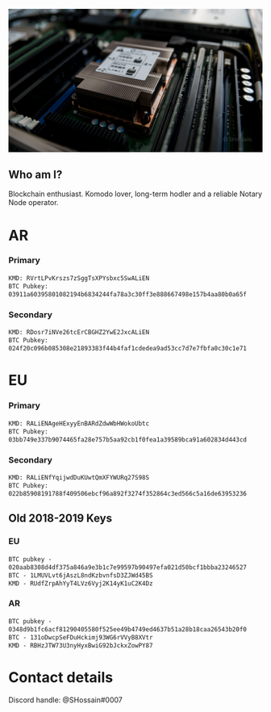![](https://raw.githubusercontent.com/KomodoPlatform/NotaryNodes/master/notarynodes/alien/SAM_3920.jpg)

## Who am I?
Blockchain enthusiast. Komodo lover, long-term hodler and a reliable Notary Node operator.

# AR
### Primary

```
KMD: RVrtLPvKrszs7zSggTsXPYsbxc5SwALiEN
BTC Pubkey: 03911a60395801082194b6834244fa78a3c30ff3e888667498e157b4aa80b0a65f
```

### Secondary

```
KMD: RDosr7iNVe26tcErCBGHZ2YwE2JxcALiEN
BTC Pubkey: 024f20c096b085308e21893383f44b4faf1cdedea9ad53cc7d7e7fbfa0c30c1e71
```

# EU
### Primary

```
KMD: RALiENAgeHExyyEnBARdZdwWbHWokoUbtc
BTC Pubkey: 03bb749e337b9074465fa28e757b5aa92cb1f0fea1a39589bca91a602834d443cd
```

### Secondary

```
KMD: RALiENfYqijwdDuKUwtQmXFYWURq27S98S
BTC Pubkey: 022b85908191788f409506ebcf96a892f3274f352864c3ed566c5a16de63953236
```

## Old 2018-2019 Keys
### EU
```
BTC pubkey - 020aab8308d4df375a846a9e3b1c7e99597b90497efa021d50bcf1bbba23246527
BTC - 1LMUVLvt6jAszL8ndKzbvnfsD3ZJWd45BS
KMD - RUdfZrpAhYyT4LVz6Vyj2K14yK1uC2K4Dz
```
### AR
```
BTC pubkey - 0348d9b1fc6acf81290405580f525ee49b4749ed4637b51a28b18caa26543b20f0
BTC - 131oDwcpSeFDuHckimj93WG6rVVyB8XVtr
KMD - RBHzJTW73U3nyHyxBwiG92bJckxZowPY87
```

# Contact details
Discord handle: @SHossain#0007
